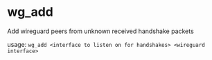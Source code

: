 # wg_add

Add wireguard peers from unknown received handshake packets

usage: `wg_add <interface to listen on for handshakes> <wireguard interface>`
